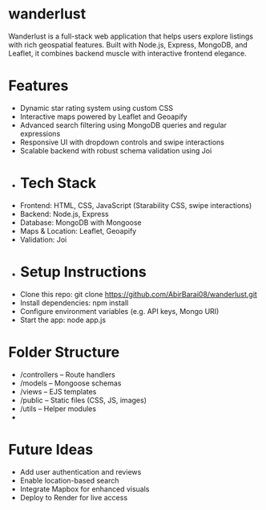 # wanderlust
Wanderlust is a full-stack web application that helps users explore listings with rich geospatial features. Built with Node.js, Express, MongoDB, and Leaflet, it combines backend muscle with interactive frontend elegance.

# Features
- Dynamic star rating system using custom CSS
- Interactive maps powered by Leaflet and Geoapify
- Advanced search filtering using MongoDB queries and regular expressions
- Responsive UI with dropdown controls and swipe interactions
- Scalable backend with robust schema validation using Joi
- 
  # Tech Stack
- Frontend: HTML, CSS, JavaScript (Starability CSS, swipe interactions)
- Backend: Node.js, Express
- Database: MongoDB with Mongoose
- Maps & Location: Leaflet, Geoapify
- Validation: Joi
- 
  # Setup Instructions
- Clone this repo:
git clone https://github.com/AbirBarai08/wanderlust.git
- Install dependencies:
npm install
- Configure environment variables (e.g. API keys, Mongo URI)
- Start the app:
node app.js

# Folder Structure
- /controllers – Route handlers
- /models – Mongoose schemas
- /views – EJS templates
- /public – Static files (CSS, JS, images)
- /utils – Helper modules
- 
# Future Ideas
- Add user authentication and reviews
- Enable location-based search
- Integrate Mapbox for enhanced visuals
- Deploy to Render for live access
